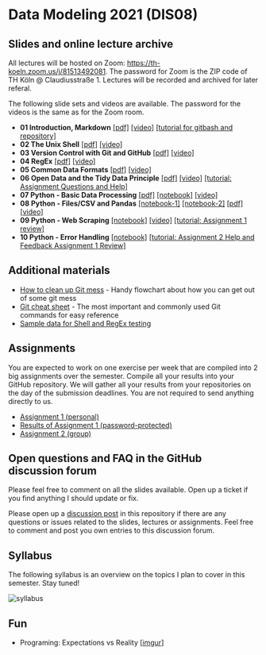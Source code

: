 # Data Modeling 2021 (DIS08) 

## Slides and online lecture archive

All lectures will be hosted on Zoom: https://th-koeln.zoom.us/j/81513492081. The password for Zoom is the ZIP code of TH Köln @ Claudiusstraße 1. Lectures will be recorded and archived for later referal.

The following slide sets and videos are available. The password for the videos is the same as for the Zoom room.

* __01 Introduction, Markdown__ [[pdf]](slides/DIS08-01-introduction.pdf) [[video]](https://th-koeln.sciebo.de/s/oEYxPh1m6ns3nhe) [[tutorial for gitbash and repository]](tutorials/DIS08-01-introduction-gitbash_a1e1.pdf)
* __02 The Unix Shell__ [[pdf]](slides/DIS08-02-shell.pdf) [[video]](https://th-koeln.sciebo.de/s/Ffg0t2BdNYp5Xmv)
* __03 Version Control with Git and GitHub__ [[pdf]](slides/DIS08-03-git-github.pdf) [[video]](https://th-koeln.sciebo.de/s/qwqAhhebohniZtU)
* __04 RegEx__ [[pdf]](slides/DIS08-04-regex.pdf) [[video]](https://th-koeln.sciebo.de/s/fwXtqBc2l35uCFe)
* __05 Common Data Formats__ [[pdf]](slides/DIS08-05-csv-json-xml.pdf) [[video]](https://th-koeln.sciebo.de/s/z0u459U8cqk5foy)
* __06 Open Data and the Tidy Data Principle__ [[pdf]](slides/DIS08-06-tidydata.pdf) [[video]](https://th-koeln.sciebo.de/s/DoqxR3pgZbJFpmN) [[tutorial: Assignment Questions and Help]](tutorials/DIS08-05-Tutorial-AssignmentHelp.pdf)
* __07 Python - Basic Data Processing__ [[pdf]](slides/DIS08-07-python-data.pdf) [[notebook]](slides/DIS08-07-python-data.ipynb) [[video]](https://th-koeln.sciebo.de/s/YxH7ohE9imB8Hmz)
* __08 Python - Files/CSV and Pandas__ [[notebook-1]](slides/DIS08-08-python-formats.ipynb) [[notebook-2]](slides/DIS08-08-pandas_tutorial.ipynb) [[pdf]](slides/DIS08-08-pandas.pdf) [[video]](https://th-koeln.sciebo.de/s/CWLA9ch1MHzERAl)
* __09 Python - Web Scraping__ [[notebook]](slides/DIS08-09-webscraping.ipynb) [[video]](https://th-koeln.sciebo.de/s/X6aNpCV9NQwGS7k) [[tutorial: Assignment 1 review]](tutorials/DIS08-09-Tutorial-Assignment1_Review.pdf) 
* __10 Python - Error Handling__ [[notebook]](slides/DIS08-10-error-handling.ipynb) [[tutorial: Assignment 2 Help and Feedback Assignment 1 Review]](tutorials/DIS08-10-Tutorial-Assignment-Help.pdf)

## Additional materials 

* [How to clean up Git mess](http://justinhileman.info/article/git-pretty/git-pretty.pdf) - Handy flowchart about how you can get out of some git mess
* [Git cheat sheet](https://education.github.com/git-cheat-sheet-education.pdf) - The most important and commonly used Git commands for easy reference
* [Sample data for Shell and RegEx testing](datasets/shell_lesson.zip)

## Assignments

You are expected to work on one exercise per week that are compiled into 2 big assignments over the semester. Compile all your results into your GitHub repository. We will gather all your results from your repositories on the day of the submission deadlines. You are not required to send anything directly to us.

- [Assignment 1 (personal)](assignments.md)
- [Results of Assignment 1 (password-protected)](https://th-koeln.sciebo.de/s/xA4aiOD8xEmNhcQ)
- [Assignment 2 (group)](assignments.md#assignment-2)


## Open questions and FAQ in the GitHub discussion forum

Please feel free to comment on all the slides available. Open up a ticket if you find anything I should update or fix. 

Please open up a [discussion post](https://github.com/irgroup-classrooms/dis08-2021/discussions) in this repository if there are any questions or issues related to the slides, lectures or assignments. Feel free to comment and post you own entries to this discussion forum.


## Syllabus

The following syllabus is an overview on the topics I plan to cover in this semester. Stay tuned!

![syllabus](dis08-2021-schedule.png)

## Fun

* Programing: Expectations vs Reality [[imgur](https://imgur.com/gallery/laOofrv)]
